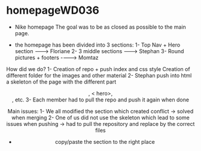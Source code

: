 # homepageWD036

- Nike homepage
The goal was to be as closed as possible to the main page.

- the homepage has been divided into 3 sections: 
1- Top Nav + Hero section ---> Floriane
2- 3 middle sections ---> Stephan
3- Round pictures + footers ----> Momtaz


How did we do? 
1- Creation of repo + push index and css style
Creation of different folder for the images and other material
2- Stephan push into html a skeleton of the page with the different part <header>, < hero>, <section>, etc. 
3- Each member had to pull the repo and push it again when done

Main issues: 
1- We all modified the <body> section which created conflict -> solved when merging
2- One of us did not use the skeleton which lead to some issues when pushing -> had to pull the repository and replace by the correct files
+ copy/paste the section to the right place
